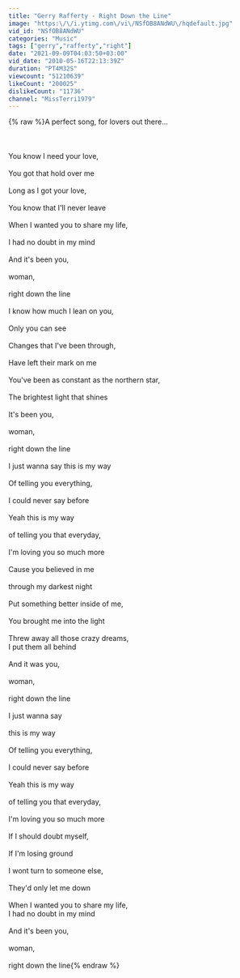 ```yaml
---
title: "Gerry Rafferty - Right Down the Line"
image: "https:\/\/i.ytimg.com\/vi\/NSfOB8ANdWU\/hqdefault.jpg"
vid_id: "NSfOB8ANdWU"
categories: "Music"
tags: ["gerry","rafferty","right"]
date: "2021-09-09T04:03:50+03:00"
vid_date: "2010-05-16T22:13:39Z"
duration: "PT4M32S"
viewcount: "51210639"
likeCount: "200025"
dislikeCount: "11736"
channel: "MissTerri1979"
---
```

{% raw %}A perfect song, for lovers out there...<br /><br /><br /><br />You know I need your love, <br /><br />You got that hold over me<br /><br />Long as I got your love, <br /><br />You know that I'll never leave<br /><br />When I wanted you to share my life, <br /><br />I had no doubt in my mind<br /><br />And it's been you, <br /><br />woman, <br /><br />right down the line<br /><br />I know how much I lean on you, <br /><br />Only you can see<br /><br />Changes that I've been through, <br /><br />Have left their mark on me<br /><br />You've been as constant as the northern star, <br /><br />The brightest light that shines<br /><br />It's been you, <br /><br />woman, <br /><br />right down the line<br /><br />I just wanna say this is my way<br /><br />Of telling you everything,<br /><br />I could never say before<br /><br />Yeah this is my way <br /><br />of telling you that everyday, <br /><br />I'm loving you so much more<br /><br />Cause you believed in me <br /><br />through my darkest night<br /><br />Put something better inside of me, <br /><br />You brought me into the light<br /><br />Threw away all those crazy dreams, <br />I put them all behind<br /><br />And it was you, <br /><br />woman, <br /><br />right down the line<br /><br />I just wanna say <br /><br />this is my way<br /><br />Of telling you everything, <br /><br />I could never say before<br /><br />Yeah this is my way <br /><br />of telling you that everyday, <br /><br />I'm loving you so much more<br /><br />If I should doubt myself, <br /><br />If I'm losing ground<br /><br />I wont turn to someone else, <br /><br />They'd only let me down<br /><br />When I wanted you to share my life, <br />I had no doubt in my mind<br /><br />And it's been you, <br /><br />woman, <br /><br />right down the line{% endraw %}
